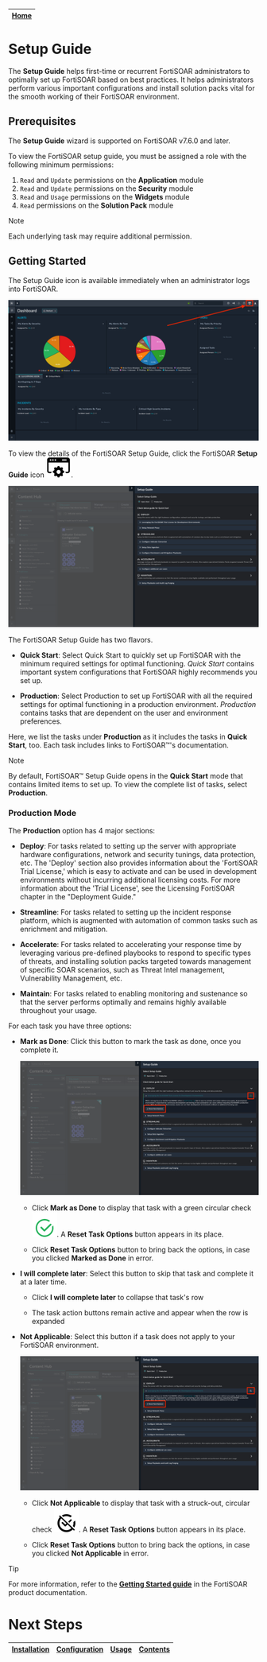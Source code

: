 | [Home](../../README.md) |
|-------------------------|

# Setup Guide

The **Setup Guide** helps first-time or recurrent FortiSOAR administrators to optimally set up FortiSOAR based on best practices. It helps administrators perform various important configurations and install solution packs vital for the smooth working of their FortiSOAR environment.

## Prerequisites

The **Setup Guide** wizard is supported on FortiSOAR v7.6.0 and later.

To view the FortiSOAR setup guide, you must be assigned a role with the following minimum permissions:

1. `Read` and `Update` permissions on the **Application** module
2. `Read` and `Update` permissions on the **Security** module
3. `Read` and `Usage` permissions on the **Widgets** module
4. `Read` permissions on the **Solution Pack** module

>[!NOTE]
>Each underlying task may require additional permission.

## Getting Started

The Setup Guide icon is available immediately when an administrator logs into FortiSOAR.

![Setup Guide on logging into FSR](../res/setup-guide/setup-guide-launch-point.png)

To view the details of the FortiSOAR Setup Guide, click the FortiSOAR **Setup Guide** icon ![](../res/setup-guide/icon-setup-guide.svg).

![Quick Start view of the Setup guide](../res/setup-guide/setup-guide.png)

The FortiSOAR Setup Guide has two flavors.

- **Quick Start**: Select Quick Start to quickly set up FortiSOAR with the minimum required settings for optimal functioning. *Quick Start* contains important system configurations that FortiSOAR highly recommends you set up.

- **Production**: Select Production to set up FortiSOAR with all the required settings for optimal functioning in a production environment. *Production* contains tasks that are dependent on the user and environment preferences.

Here, we list the tasks under **Production** as it includes the tasks in **Quick Start**, too. Each task includes links to FortiSOAR&trade;'s documentation.

> [!Note]
> By default, FortiSOAR&trade; Setup Guide opens in the **Quick Start** mode that contains limited items to set up. To view the complete list of tasks, select **Production**.

### Production Mode

The **Production** option has 4 major sections:

- **Deploy**: For tasks related to setting up the server with appropriate hardware configurations, network and security tunings, data protection, etc. The 'Deploy' section also provides information about the 'FortiSOAR Trial License,' which is easy to activate and can be used in development environments without incurring additional licensing costs. For more information about the 'Trial License', see the Licensing FortiSOAR chapter in the "Deployment Guide."

- **Streamline**: For tasks related to setting up the incident response platform, which is augmented with automation of common tasks such as enrichment and mitigation.

- **Accelerate**: For tasks related to accelerating your response time by leveraging various pre-defined playbooks to respond to specific types of threats, and installing solution packs targeted towards management of specific SOAR scenarios, such as Threat Intel management, Vulnerability Management, etc.

- **Maintain**: For tasks related to enabling monitoring and sustenance so that the server performs optimally and remains highly available throughout your usage.

For each task you have three options:

- **Mark as Done**: Click this button to mark the task as done, once you complete it.

    ![](../res/setup-guide/setup-guide-done.png)

    - Click **Mark as Done** to display that task with a green circular check ![icon green check](../res/setup-guide/icon-mark-as-done.svg). A **Reset Task Options** button appears in its place.

    - Click **Reset Task Options** button to bring back the options, in case you clicked **Marked as Done** in error.

- **I will complete later**: Select this button to skip that task and complete it at a later time.

    - Click **I will complete later** to collapse that task's row

    - The task action buttons remain active and appear when the row is expanded

- **Not Applicable**: Select this button if a task does not apply to your FortiSOAR environment.

    ![](../res/setup-guide/setup-guide-na.png)

    - Click **Not Applicable** to display that task with a struck-out, circular check ![icon not applicable](../res/setup-guide/icon-not-applicable.svg). A **Reset Task Options** button appears in its place.

    - Click **Reset Task Options** button to bring back the options, in case you clicked **Not Applicable** in error.

>[!TIP]
> For more information, refer to the [**Getting Started guide**](https://docs.fortinet.com/document/fortisoar/7.6.1/getting-started/231699/overview) in the FortiSOAR product documentation.

# Next Steps

| [Installation](../setup.md#installation) | [Configuration](../setup.md#configuration) | [Usage](../usage.md) | [Contents](../contents.md) |
|------------------------------------------|--------------------------------------------|----------------------|----------------------------|